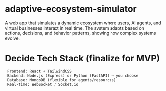 # adaptive-ecosystem-simulator
A web app that simulates a dynamic ecosystem where users, AI agents, and virtual businesses interact in real time. The system adapts based on actions, decisions, and behavior patterns, showing how complex systems evolve.

# Decide Tech Stack (finalize for MVP)

     Frontend: React + TailwindCSS
     Backend: Node.js (Express) or Python (FastAPI) → you choose
     Database: MongoDB (flexible for agents/resources)
     Real-time: WebSocket / Socket.io

